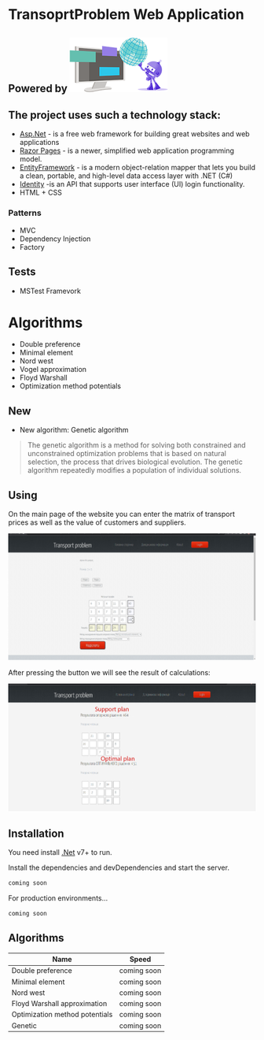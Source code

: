 # TransoprtProblem Web Application
## Powered by  [![N|Solid](https://github.com/maxpe3447/TransportProblemWebApp/blob/master/doc/Images/asp.png?raw=true)](https://dotnet.microsoft.com/en-us/apps/aspnet)
[//]:<!--[![Build Status]()](https://travis-ci.org/joemccann/dillinger)-->

## The project uses such a technology stack:

-  [Asp.Net](https://dotnet.microsoft.com/en-us/apps/aspnet/) - is a free web framework for building great websites and web applications
-  [Razor Pages](https://learn.microsoft.com/en-us/aspnet/core/razor-pages/?view=aspnetcore-7.0) - is a newer, simplified web application programming model.
-  [EntityFramework](https://learn.microsoft.com/en-us/ef/) -  is a modern object-relation mapper that lets you build a clean, portable, and high-level data access layer with .NET (C#) 
-  [Identity](https://learn.microsoft.com/en-us/aspnet/core/security/authentication/identity?view=aspnetcore-7.0) -is an API that supports user interface (UI) login functionality.
-  HTML + CSS

### Patterns
- MVC
- Dependency Injection
- Factory

## Tests
- MSTest Framevork

# Algorithms
- Double preference
- Minimal element
- Nord west
- Vogel approximation
- Floyd Warshall
- Optimization method potentials

## New
- New algorithm: Genetic algorithm

> The genetic algorithm is a method for solving both constrained and 
unconstrained optimization problems that is based on natural selection, 
the process that drives biological evolution. The genetic algorithm repeatedly modifies a population of individual solutions.



## Using
On the main page of the website you can enter the matrix of transport prices as well as the value of customers and suppliers.

![N|Solid](https://github.com/maxpe3447/TransportProblemWebApp/blob/master/doc/Images/mainpage.png?raw=true)

After pressing the button we will see the result of calculations:

![N|Solid](https://github.com/maxpe3447/TransportProblemWebApp/blob/master/doc/Images/result%20page.png?raw=true)

## Installation

You need install [.Net](https://learn.microsoft.com/en-us/dotnet/core/install/windows?tabs=net70/) v7+ to run.

Install the dependencies and devDependencies and start the server.

```sh
coming soon
```

For production environments...

```sh
coming soon
```

## Algorithms


| Name | Speed |
| ------ | ------ |
| Double preference | coming soon |
| Minimal element | coming soon |
| Nord west | coming soon |
| Floyd Warshall approximation | coming soon|
| Optimization method potentials | coming soon |
| Genetic | coming soon |


